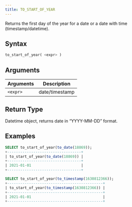 ```yaml
---
title: TO_START_OF_YEAR
---
```


Returns the first day of the year for a date or a date with time (timestamp/datetime).

## Syntax

```sql
to_start_of_year( <expr> )
```

## Arguments

| Arguments      | Description    |
| -------------- | -------------- |
| `<expr>` | date/timestamp |

## Return Type

Datetime object, returns date in “YYYY-MM-DD” format.

## Examples

```sql
SELECT to_start_of_year(to_date(18869));
+----------------------------------+
| to_start_of_year(to_date(18869)) |
+----------------------------------+
| 2021-01-01                       |
+----------------------------------+

SELECT to_start_of_year(to_timestamp(1630812366));
+--------------------------------------------+
| to_start_of_year(to_timestamp(1630812366)) |
+--------------------------------------------+
| 2021-01-01                                 |
+--------------------------------------------+
```
